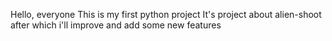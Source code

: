 Hello, everyone
This is my first python project
It's project about alien-shoot after which i'll improve and add some new features

